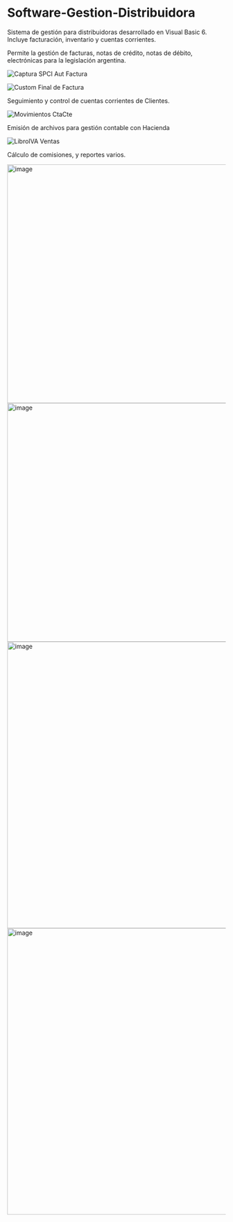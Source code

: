 # Software-Gestion-Distribuidora
Sistema de gestión para distribuidoras desarrollado en Visual Basic 6. Incluye facturación, inventario y cuentas corrientes.

Permite la gestión de facturas, notas de crédito, notas de débito, electrónicas para la legislación argentina.

![Captura SPCI Aut Factura](https://github.com/user-attachments/assets/b3ffbc6d-df1e-4f4e-8960-c5a21d303dee)

![Custom Final de Factura](https://github.com/user-attachments/assets/1d80687a-4430-47a7-a255-677f15951f15)

Seguimiento y control de cuentas corrientes de Clientes.

![Movimientos CtaCte](https://github.com/user-attachments/assets/dd5b0b06-6de2-426b-bec9-bbf5e33ac676)

Emisión de archivos para gestión contable con Hacienda

![LibroIVA Ventas](https://github.com/user-attachments/assets/a77a5959-639d-489c-8fb3-d530ef874811)

Cálculo de comisiones, y reportes varios.

<img width="1116" height="549" alt="image" src="https://github.com/user-attachments/assets/1a5c0ccf-c40a-4b76-87ac-048044b0f408" />

<img width="1116" height="549" alt="image" src="https://github.com/user-attachments/assets/597b6c60-2178-457a-9407-74255bb97168" />

<img width="1103" height="659" alt="image" src="https://github.com/user-attachments/assets/49e88739-7f78-4d07-9fca-e6b3c54ab2bd" />

<img width="1103" height="659" alt="image" src="https://github.com/user-attachments/assets/3559c408-9bf8-4a7c-a2ad-1b5f4299e39b" />

